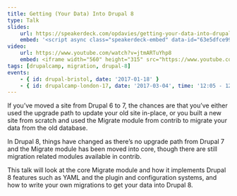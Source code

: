 ```yaml
---
title: Getting (Your Data) Into Drupal 8
type: Talk
slides:
    url: https://speakerdeck.com/opdavies/getting-your-data-into-drupal-8-drupal-bristol
    embed: '<script async class="speakerdeck-embed" data-id="63e5dfce996e46699e304d50e896477b" data-ratio="1.77777777777778" src="//speakerdeck.com/assets/embed.js"></script>'
video:
    url: https://www.youtube.com/watch?v=jtmARTuYhp8
    embed: <iframe width="560" height="315" src="https://www.youtube.com/embed/jtmARTuYhp8" frameborder="0" allowfullscreen></iframe>
tags: [drupalcamp, migration, drupal-8]
events:
    - { id: drupal-bristol, date: '2017-01-18' }
    - { id: drupalcamp-london-17, date: '2017-03-04', time: '12:05 - 12:50' }
---
```

If you’ve moved a site from Drupal 6 to 7, the chances are that you’ve either used the upgrade path to update your old site in-place, or you built a new site from scratch and used the Migrate module from contrib to migrate your data from the old database.

In Drupal 8, things have changed as there’s no upgrade path from Drupal 7 and the Migrate module has been moved into core, though there are still migration related modules available in contrib.

This talk will look at the core Migrate module and how it implements Drupal 8 features such as YAML and the plugin and configuration systems, and how to write your own migrations to get your data into Drupal 8.
